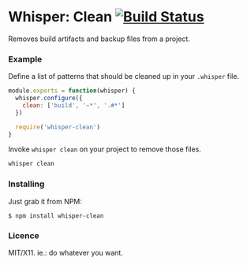 # Whisper: Clean [![Build Status](https://travis-ci.org/killdream/whisper-clean.png)](https://travis-ci.org/killdream/whisper-clean)

Removes build artifacts and backup files from a project.


### Example

Define a list of patterns that should be cleaned up in your `.whisper` file.

```js
module.exports = function(whisper) {
  whisper.configure({
    clean: ['build', '~*', '.#*']
  })

  require('whisper-clean')
}
```

Invoke `whisper clean` on your project to remove those files.

```bash
whisper clean
```


### Installing

Just grab it from NPM:

    $ npm install whisper-clean


### Licence

MIT/X11. ie.: do whatever you want.

[es5-shim]: https://github.com/kriskowal/es5-shim
